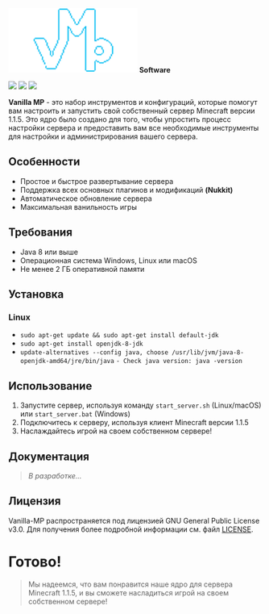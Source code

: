 ![](assets/vmp.png) **Software**

![](https://img.shields.io/badge/Fork-Nukkit-blue) ![](https://img.shields.io/badge/Release-1.0-green) ![](https://img.shields.io/badge/issues-500-yellow)

**Vanilla MP** - это набор инструментов и конфигураций, которые помогут вам настроить и запустить свой собственный сервер Minecraft версии 1.1.5. Это ядро было создано для того, чтобы упростить процесс настройки сервера и предоставить вам все необходимые инструменты для настройки и администрирования вашего сервера.

## Особенности

* Простое и быстрое развертывание сервера
* Поддержка всех основных плагинов и модификаций **(Nukkit)**
* Автоматическое обновление сервера
* Максимальная ванильность игры

## Требования

* Java 8 или выше
* Операционная система Windows, Linux или macOS
* Не менее 2 ГБ оперативной памяти

## Установка

### **Linux**
- `sudo apt-get update && sudo apt-get install default-jdk`
- `sudo apt-get install openjdk-8-jdk`
- `update-alternatives --config java, choose /usr/lib/jvm/java-8-openjdk-amd64/jre/bin/java`
`- Check java version: java -version`

## Использование

1. Запустите сервер, используя команду `start_server.sh` (Linux/macOS) или `start_server.bat` (Windows)
2. Подключитесь к серверу, используя клиент Minecraft версии 1.1.5
3. Наслаждайтесь игрой на своем собственном сервере!

## Документация

> *В разработке...*

## Лицензия

Vanilla-MP распространяется под лицензией GNU General Public License v3.0. Для получения более подробной информации см. файл [LICENSE](LICENSE).

# Готово!

> Мы надеемся, что вам понравится наше ядро для сервера Minecraft 1.1.5, и вы сможете насладиться игрой на своем собственном сервере!
